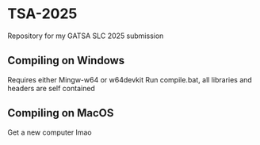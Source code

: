 # TSA-2025
Repository for my GATSA SLC 2025 submission

## Compiling on Windows
Requires either Mingw-w64 or w64devkit
Run compile.bat, all libraries and headers are self contained

## Compiling on MacOS
Get a new computer lmao
